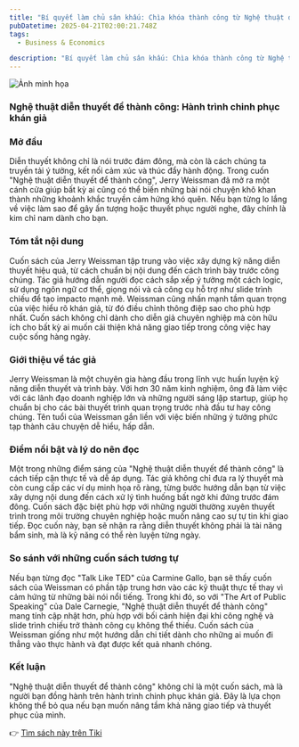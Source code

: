 ```yaml
---
title: "Bí quyết làm chủ sân khấu: Chìa khóa thành công từ Nghệ thuật diễn thuyết"
pubDatetime: 2025-04-21T02:00:21.748Z
tags:
  - Business & Economics

description: "Bí quyết làm chủ sân khấu: Chìa khóa thành công từ Nghệ thuật diễn thuyết"
---
```


![Ảnh minh họa](https://external-content.duckduckgo.com/iu/?u=https%3A%2F%2Fcdn0.fahasa.com%2Fmedia%2Fcatalog%2Fproduct%2Fn%2Fg%2Fnghe_thuat_dien_thuyet_de_thanh_cong_2_2020_06_16_13_57_46.png&f=1&nofb=1&ipt=b7b3dfa0aa1aad8a5ad6f93b6418c09344ecdceb2e12a5e732f2f13b35db40c3) 

 ### Nghệ thuật diễn thuyết để thành công: Hành trình chinh phục khán giả

<h3>Mở đầu</h3>
Diễn thuyết không chỉ là nói trước đám đông, mà còn là cách chúng ta truyền tải ý tưởng, kết nối cảm xúc và thúc đẩy hành động. Trong cuốn "Nghệ thuật diễn thuyết để thành công", Jerry Weissman đã mở ra một cánh cửa giúp bất kỳ ai cũng có thể biến những bài nói chuyện khô khan thành những khoảnh khắc truyền cảm hứng khó quên. Nếu bạn từng lo lắng về việc làm sao để gây ấn tượng hoặc thuyết phục người nghe, đây chính là kim chỉ nam dành cho bạn.

<h3>Tóm tắt nội dung</h3>
Cuốn sách của Jerry Weissman tập trung vào việc xây dựng kỹ năng diễn thuyết hiệu quả, từ cách chuẩn bị nội dung đến cách trình bày trước công chúng. Tác giả hướng dẫn người đọc cách sắp xếp ý tưởng một cách logic, sử dụng ngôn ngữ cơ thể, giọng nói và cả công cụ hỗ trợ như slide trình chiếu để tạo impacto mạnh mẽ. Weissman cũng nhấn mạnh tầm quan trọng của việc hiểu rõ khán giả, từ đó điều chỉnh thông điệp sao cho phù hợp nhất. Cuốn sách không chỉ dành cho diễn giả chuyên nghiệp mà còn hữu ích cho bất kỳ ai muốn cải thiện khả năng giao tiếp trong công việc hay cuộc sống hàng ngày.

<h3>Giới thiệu về tác giả</h3>
Jerry Weissman là một chuyên gia hàng đầu trong lĩnh vực huấn luyện kỹ năng diễn thuyết và trình bày. Với hơn 30 năm kinh nghiệm, ông đã làm việc với các lãnh đạo doanh nghiệp lớn và những người sáng lập startup, giúp họ chuẩn bị cho các bài thuyết trình quan trọng trước nhà đầu tư hay công chúng. Tên tuổi của Weissman gắn liền với việc biến những ý tưởng phức tạp thành câu chuyện dễ hiểu, hấp dẫn.

<h3>Điểm nổi bật và lý do nên đọc</h3>
Một trong những điểm sáng của "Nghệ thuật diễn thuyết để thành công" là cách tiếp cận thực tế và dễ áp dụng. Tác giả không chỉ đưa ra lý thuyết mà còn cung cấp các ví dụ minh họa rõ ràng, từng bước hướng dẫn bạn từ việc xây dựng nội dung đến cách xử lý tình huống bất ngờ khi đứng trước đám đông. Cuốn sách đặc biệt phù hợp với những người thường xuyên thuyết trình trong môi trường chuyên nghiệp hoặc muốn nâng cao sự tự tin khi giao tiếp. Đọc cuốn này, bạn sẽ nhận ra rằng diễn thuyết không phải là tài năng bẩm sinh, mà là kỹ năng có thể rèn luyện từng ngày.

<h3>So sánh với những cuốn sách tương tự</h3>
Nếu bạn từng đọc "Talk Like TED" của Carmine Gallo, bạn sẽ thấy cuốn sách của Weissman có phần tập trung hơn vào các kỹ thuật thực tế thay vì cảm hứng từ những bài nói nổi tiếng. Trong khi đó, so với "The Art of Public Speaking" của Dale Carnegie, "Nghệ thuật diễn thuyết để thành công" mang tính cập nhật hơn, phù hợp với bối cảnh hiện đại khi công nghệ và slide trình chiếu trở thành công cụ không thể thiếu. Cuốn sách của Weissman giống như một hướng dẫn chi tiết dành cho những ai muốn đi thẳng vào thực hành và đạt được kết quả nhanh chóng.

<h3>Kết luận</h3>
"Nghệ thuật diễn thuyết để thành công" không chỉ là một cuốn sách, mà là người bạn đồng hành trên hành trình chinh phục khán giả. Đây là lựa chọn không thể bỏ qua nếu bạn muốn nâng tầm khả năng giao tiếp và thuyết phục của mình.

👉 [Tìm sách này trên Tiki](https://tiki.vn/search?q=Ngh%E1%BB%87%20thu%E1%BA%ADt%20di%E1%BB%85n%20thuy%E1%BA%BFt%20%C4%91%E1%BB%83%20th%C3%A0nh%20c%C3%B4ng)
